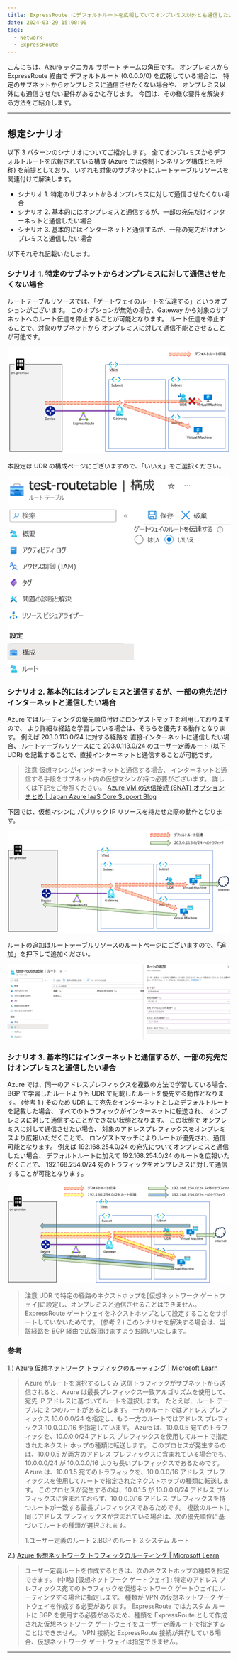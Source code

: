 ```yaml
---
title: ExpressRoute にデフォルトルートを広報していてオンプレミス以外とも通信したい場合の構成
date: 2024-03-29 15:00:00
tags:
  - Network
  - ExpressRoute
---
```


こんにちは、Azure テクニカル サポート チームの角田です。 
オンプレミスから ExpressRoute 経由で デフォルトルート (0.0.0.0/0) を広報している場合に、 
特定のサブネットからオンプレミスに通信させたくない場合や、 
オンプレミス以外にも通信させたい要件があるかと存じます。 
今回は、その様な要件を解決する方法をご紹介します。 

<!-- more -->

---

## 想定シナリオ

以下 3 パターンのシナリオについてご紹介します。 
全てオンプレミスからデフォルトルートを広報されている構成 (Azure では強制トンネリング構成とも呼称) を前提としており、 
いずれも対象のサブネットにルートテーブルリソースを関連付けて解決します。 

* シナリオ 1. 特定のサブネットからオンプレミスに対して通信させたくない場合 
* シナリオ 2. 基本的にはオンプレミスと通信するが、一部の宛先だけインターネットと通信したい場合 
* シナリオ 3. 基本的にはインターネットと通信するが、一部の宛先だけオンプレミスと通信したい場合 

以下それぞれ記載いたします。

### シナリオ 1. 特定のサブネットからオンプレミスに対して通信させたくない場合

ルートテーブルリソースでは、「ゲートウェイのルートを伝達する」というオプションがございます。 
このオプションが無効の場合、Gateway から対象のサブネットへのルート伝達を停止することが可能となります。 
ルート伝達を停止することで、対象のサブネットから オンプレミスに対して通信不能とさせることが可能です。 

![scenario1](./expressroute-forced-tunneling-routing/scenario1.png)

本設定は UDR の構成ページにございますので、「いいえ」をご選択ください。

![scenario1-config](./expressroute-forced-tunneling-routing/scenario1-config.png)

### シナリオ 2. 基本的にはオンプレミスと通信するが、一部の宛先だけインターネットと通信したい場合

Azure ではルーティングの優先順位付けにロンゲストマッチを利用しておりますので、 
より詳細な経路を学習している場合は、そちらを優先する動作となります。 
例えば 203.0.113.0/24 に対する経路を 直接インターネットに通信したい場合、 
ルートテーブルリソースにて 203.0.113.0/24 のユーザー定義ルート (以下 UDR) を記載することで、直接インターネットと通信することが可能です。 

> 注意 
>仮想マシンがインターネットと通信する場合、 
>インターネットと通信する手段をサブネット内の仮想マシンが持つ必要がございます。 
>詳しくは下記をご参照ください。 
> [Azure VM の送信接続 (SNAT) オプション まとめ | Japan Azure IaaS Core Support Blog](https://jpaztech.github.io/blog/network/snat-options-for-azure-vm/)

下図では、仮想マシンに パブリック IP リソースを持たせた際の動作となります。

![scenario2](./expressroute-forced-tunneling-routing/scenario2.png)

ルートの追加はルートテーブルリソースのルートページにございますので、「追加」を押下して追加ください。

![scenario2-config](./expressroute-forced-tunneling-routing/scenario2-config.png)

### シナリオ 3. 基本的にはインターネットと通信するが、一部の宛先だけオンプレミスと通信したい場合

Azure では、同一のアドレスプレフィックスを複数の方法で学習している場合、 
BGP で学習したルートよりも UDR で記載したルートを優先する動作となります。 (参考 1 ) 
そのため UDR にて宛先をインターネットとしたデフォルトルートを記載した場合、 
すべてのトラフィックがインターネットに転送され、 
オンプレミスに対して通信することができない状態となります。 
この状態で オンプレミスに対して通信させたい場合、 
対象のアドレスプレフィックスをオンプレミスより広報いただくことで、 
ロンゲストマッチによりルートが優先され、通信可能となります。 
例えば 192.168.254.0/24 の宛先についてオンプレミスと通信したい場合、 
デフォルトルートに加えて 192.168.254.0/24 のルートを広報いただくことで、 
192.168.254.0/24 宛のトラフィックをオンプレミスに対して通信することが可能となります。

![scenario3](./expressroute-forced-tunneling-routing/scenario3.png)

> 注意 
>UDR で特定の経路のネクストホップを[仮想ネットワーク ゲートウェイ]に設定し、オンプレミスと通信させることはできません。 
> ExpressRoute ゲートウェイをネクストホップとして設定することをサポートしていないためです。 (参考 2 ) 
>このシナリオを解決する場合は、当該経路を BGP 経由で広報頂けますようお願いいたします。

### 参考
1.) [Azure 仮想ネットワーク トラフィックのルーティング | Microsoft Learn](https://learn.microsoft.com/ja-jp/azure/virtual-network/virtual-networks-udr-overview#how-azure-selects-a-route)
> Azure がルートを選択するしくみ 
> 送信トラフィックがサブネットから送信されると、Azure は最長プレフィックス一致アルゴリズムを使用して、宛先 IP アドレスに基づいてルートを選択します。 
> たとえば、ルート テーブルに 2 つのルートがあるとします。
> 一方のルートではアドレス プレフィックス 10.0.0.0/24 を指定し、もう一方のルートではアドレス プレフィックス 10.0.0.0/16 を指定しています。 
> Azure は、10.0.0.5 宛てのトラフィックを、10.0.0.0/24 アドレス プレフィックスを使用してルートで指定されたネクスト ホップの種類に転送します。 
> このプロセスが発生するのは、10.0.0.5 が両方のアドレス プレフィックスに含まれている場合でも、10.0.0.0/24 が 10.0.0.0/16 よりも長いプレフィックスであるためです。 
> Azure は、10.0.1.5 宛てのトラフィックを、10.0.0.0/16 アドレス プレフィックスを使用してルートで指定されたネクストホップの種類に転送します。 
> このプロセスが発生するのは、10.0.1.5 が 10.0.0.0/24 アドレス プレフィックスに含まれておらず、10.0.0.0/16 アドレス プレフィックスを持つルートが一致する最長プレフィックスであるためです。
> 複数のルートに同じアドレス プレフィックスが含まれている場合は、次の優先順位に基づいてルートの種類が選択されます。
> 
> 1.ユーザー定義のルート 
> 2.BGP のルート 
> 3.システム ルート 

2.) [Azure 仮想ネットワーク トラフィックのルーティング | Microsoft Learn](https://learn.microsoft.com/ja-jp/azure/virtual-network/virtual-networks-udr-overview#custom-routes)
> ユーザー定義ルートを作成するときは、次のネクストホップの種類を指定できます。
> (中略)
> [仮想ネットワーク ゲートウェイ] : 
> 特定のアドレス プレフィックス宛てのトラフィックを仮想ネットワーク ゲートウェイにルーティングする場合に指定します。 
> 種類が VPN の仮想ネットワーク ゲートウェイを作成する必要があります。 
> ExpressRoute ではカスタム ルートに BGP を使用する必要があるため、種類を ExpressRoute として作成された仮想ネットワーク ゲートウェイをユーザー定義ルートで指定することはできません。 
> VPN 接続と ExpressRoute 接続が共存している場合、仮想ネットワーク ゲートウェイは指定できません。 

---

